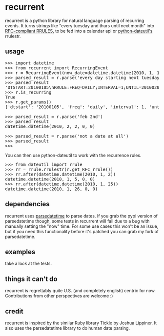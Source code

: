 # recurrent
recurrent is a python library for natural language parsing of recurring
events. It turns strings like "every tuesday and thurs until next month"
into [RFC-compliant RRULES][1], to be fed into a calendar api or [python-dateutil's][2]
rrulestr.

## usage
<pre>
>>> import datetime
>>> from recurrent import RecurringEvent
>>> r = RecurringEvent(now_date=datetime.datetime(2010, 1, 1))
>>> parsed_result = r.parse('every day starting next tuesday until feb')
>>> parsed_result
'DTSTART:20100105\nRRULE:FREQ=DAILY;INTERVAL=1;UNTIL=20100201'
>>> r.is_recurring
True
>>> r.get_params()
{'dtstart': '20100105', 'freq': 'daily', 'interval': 1, 'until': '20100201'}

>>> parsed_result = r.parse('feb 2nd')
>>> parsed_result
datetime.datetime(2010, 2, 2, 0, 0)

>>> parsed_result = r.parse('not a date at all')
>>> parsed_result
>>>
</pre>

You can then use python-dateutil to work with the recurrence rules.
<pre>
>>> from dateutil import rrule
>>> rr = rrule.rrulestr(r.get_RFC_rrule())
>>> rr.after(datetime.datetime(2010, 1, 2))
datetime.datetime(2010, 1, 5, 0, 0)
>>> rr.after(datetime.datetime(2010, 1, 25))
datetime.datetime(2010, 1, 26, 0, 0)
</pre>


## dependencies
recurrent uses [parsedatetime][3] to parse dates. If you grab the pypi
version of parsedatetime though, some tests in recurrent will fail due
to a bug with manually setting the "now" time. For some use cases this won't be an
issue, but if you need this functionality before it's patched you can grab
my fork of parsedatetime.

## examples
take a look at the tests.

## things it can't do
recurrent is regrettably quite U.S. (and completely english) centric for now. Contributions from other perspectives are welcome :)

## credit
recurrent is inspired by the similar Ruby library Tickle by Joshua
Lippiner. It also uses the parsedatetime library to do human date
parsing.

[1]: http://www.kanzaki.com/docs/ical/rrule.html
[2]: http://labix.org/python-dateutil
[3]: http://code.google.com/p/parsedatetime
